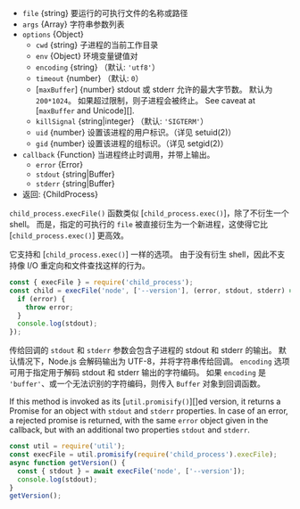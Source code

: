 <!-- YAML
added: v0.1.91
-->

* `file` {string} 要运行的可执行文件的名称或路径
* `args` {Array} 字符串参数列表
* `options` {Object}
  * `cwd` {string} 子进程的当前工作目录
  * `env` {Object} 环境变量键值对
  * `encoding` {string} （默认: `'utf8'`）
  * `timeout` {number} （默认: `0`）
  * [`maxBuffer`] {number} stdout 或 stderr 允许的最大字节数。
    默认为 `200*1024`。
    如果超过限制，则子进程会被终止。
    See caveat at [`maxBuffer` and Unicode][].
  * `killSignal` {string|integer} （默认: `'SIGTERM'`）
  * `uid` {number} 设置该进程的用户标识。（详见 setuid(2)）
  * `gid` {number} 设置该进程的组标识。（详见 setgid(2)）
* `callback` {Function} 当进程终止时调用，并带上输出。
  * `error` {Error}
  * `stdout` {string|Buffer}
  * `stderr` {string|Buffer}
* 返回: {ChildProcess}

`child_process.execFile()` 函数类似 [`child_process.exec()`]，除了不衍生一个 shell。
而是，指定的可执行的 `file` 被直接衍生为一个新进程，这使得它比 [`child_process.exec()`] 更高效。

它支持和 [`child_process.exec()`] 一样的选项。
由于没有衍生 shell，因此不支持像 I/O 重定向和文件查找这样的行为。

```js
const { execFile } = require('child_process');
const child = execFile('node', ['--version'], (error, stdout, stderr) => {
  if (error) {
    throw error;
  }
  console.log(stdout);
});
```

传给回调的 `stdout` 和 `stderr` 参数会包含子进程的 stdout 和 stderr 的输出。
默认情况下，Node.js 会解码输出为 UTF-8，并将字符串传给回调。
`encoding` 选项可用于指定用于解码 stdout 和 stderr 输出的字符编码。
如果 `encoding` 是 `'buffer'`、或一个无法识别的字符编码，则传入 `Buffer` 对象到回调函数。

If this method is invoked as its [`util.promisify()`][]ed version, it returns
a Promise for an object with `stdout` and `stderr` properties. In case of an
error, a rejected promise is returned, with the same `error` object given in the
callback, but with an additional two properties `stdout` and `stderr`.

```js
const util = require('util');
const execFile = util.promisify(require('child_process').execFile);
async function getVersion() {
  const { stdout } = await execFile('node', ['--version']);
  console.log(stdout);
}
getVersion();
```

